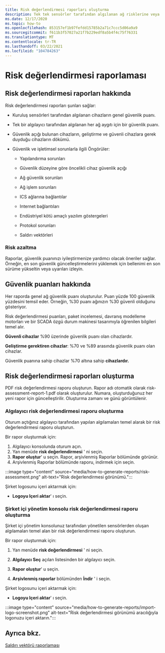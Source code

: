 ```yaml
---
title: Risk değerlendirmesi raporları oluşturma
description: Tek tek sensörler tarafından algılanan ağ risklerine veya tüm sensörler tarafından algılanan risklerin toplam görünümüne ilişkin Öngörüler elde edin.
ms.date: 12/17/2020
ms.topic: how-to
ms.openlocfilehash: 853157ef1b97fefdd15785b2a71c7ccc5d06a9a9
ms.sourcegitcommit: f611b3f57027a21f7b229edf8a5b4f4c75f76331
ms.translationtype: MT
ms.contentlocale: tr-TR
ms.lasthandoff: 03/22/2021
ms.locfileid: "104784263"
---
```

# <a name="risk-assessment-reporting"></a>Risk değerlendirmesi raporlaması

## <a name="about-risk-assessment-reports"></a>Risk değerlendirmesi raporları hakkında

Risk değerlendirmesi raporları şunları sağlar:

- Kuruluş sensörleri tarafından algılanan cihazların genel güvenlik puanı.

- Tek bir algılayıcı tarafından algılanan her ağ aygıtı için bir güvenlik puanı.

- Güvenlik açığı bulunan cihazların, geliştirme ve güvenli cihazlara gerek duyduğu cihazların dökümü.

-  Güvenlik ve işletimsel sorunlarla ilgili Öngörüler:

    - Yapılandırma sorunları

    - Güvenlik düzeyine göre öncelikli cihaz güvenlik açığı

    - Ağ güvenlik sorunları

    - Ağ işlem sorunları

    - ICS ağlarına bağlantılar

    - Internet bağlantıları

    - Endüstriyel kötü amaçlı yazılım göstergeleri

    - Protokol sorunları

    - Saldırı vektörleri

### <a name="risk-mitigation"></a>Risk azaltma

Raporlar, güvenlik puanınızı iyileştirmenize yardımcı olacak öneriler sağlar. Örneğin, en son güvenlik güncelleştirmelerini yüklemek için bellenimi en son sürüme yükseltin veya uyarıları izleyin.

## <a name="about-security-scores"></a>Güvenlik puanları hakkında

Her raporda genel ağ güvenlik puanı oluşturulur. Puan yüzde 100 güvenlik yüzdesini temsil eder. Örneğin, %30 puanı ağınızın %30 güvenli olduğunu gösteriyor.

Risk değerlendirmesi puanları, paket incelemesi, davranış modelleme motorları ve bir SCADA özgü durum makinesi tasarımıyla öğrenilen bilgileri temel alır.

**Güvenli cihazlar** %90 üzerinde güvenlik puanı olan cihazlardır.

**Geliştirme gerektiren cihazlar**: %70 ve %89 arasında güvenlik puanı olan cihazlar.

Güvenlik puanına sahip cihazlar %70 altına sahip **cihazlardır.**

## <a name="create-risk-assessment-reports"></a>Risk değerlendirmesi raporları oluşturma

PDF risk değerlendirmesi raporu oluşturun. Rapor adı otomatik olarak risk-assessment-report-1.pdf olarak oluşturulur. Numara, oluşturduğunuz her yeni rapor için güncelleştirilir.  Oluşturma zamanı ve günü görüntülenir.

### <a name="create-a-sensor-risk-assessment-report"></a>Algılayıcı risk değerlendirmesi raporu oluşturma

Oturum açtığınız algılayıcı tarafından yapılan algılamaları temel alarak bir risk değerlendirmesi raporu oluşturun.

Bir rapor oluşturmak için:

1. Algılayıcı konsolunda oturum açın.
1. Yan menüde **risk değerlendirmesi** ' ni seçin.
1. **Rapor oluştur**' u seçin. Rapor, arşivlenmiş Raporlar bölümünde görünür.
1. Arşivlenmiş Raporlar bölümünde raporu, indirmek için seçin.

:::image type="content" source="media/how-to-generate-reports/risk-assessment.png" alt-text="Risk değerlendirmesi görünümü.":::

Şirket logosunu içeri aktarmak için:

- **Logoyu Içeri aktar**' ı seçin.

### <a name="create-an-on-premises-management-console-risk-assessment-report"></a>Şirket içi yönetim konsolu risk değerlendirmesi raporu oluşturma

Şirket içi yönetim konsolunuz tarafından yönetilen sensörlerden oluşan algılamaları temel alan bir risk değerlendirmesi raporu oluşturun. 

Bir rapor oluşturmak için:

1. Yan menüde **risk değerlendirmesi** ' ni seçin.

2. **Algılayıcı Seç** açılan listesinden bir algılayıcı seçin.

3. **Rapor oluştur**' u seçin.

4. **Arşivlenmiş raporlar** bölümünden **İndir** ' i seçin.

Şirket logosunu içeri aktarmak için:

- **Logoyu Içeri aktar**' ı seçin.

:::image type="content" source="media/how-to-generate-reports/import-logo-screenshot.png" alt-text="Risk değerlendirmesi görünümü aracılığıyla logonuzu içeri aktarın.":::

## <a name="see-also"></a>Ayrıca bkz.

[Saldırı vektörü raporlaması](how-to-create-attack-vector-reports.md)

